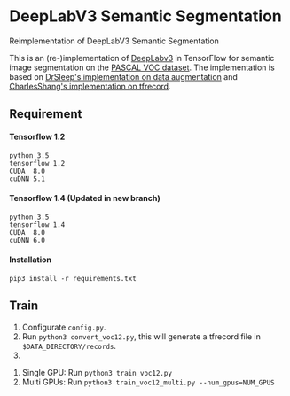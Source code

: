 # DeepLabV3 Semantic Segmentation
Reimplementation of DeepLabV3 Semantic Segmentation

This is an (re-)implementation of [DeepLabv3](https://arxiv.org/abs/1706.05587) in TensorFlow for semantic image segmentation on the [PASCAL VOC dataset](http://host.robots.ox.ac.uk/pascal/VOC/). The implementation is based on [DrSleep's implementation on data augmentation](https://github.com/DrSleep/tensorflow-deeplab-resnet) and [CharlesShang's implementation on tfrecord](https://github.com/CharlesShang/FastMaskRCNN).
## Requirement
#### Tensorflow 1.2
```
python 3.5
tensorflow 1.2
CUDA  8.0
cuDNN 5.1
```
#### Tensorflow 1.4 (Updated in new branch)
```
python 3.5
tensorflow 1.4
CUDA  8.0
cuDNN 6.0
```

#### Installation
```
pip3 install -r requirements.txt
```

## Train
1. Configurate `config.py`.
2. Run `python3 convert_voc12.py`, this will generate a tfrecord file in `$DATA_DIRECTORY/records`.
3. 
1) Single GPU: Run `python3 train_voc12.py`
2) Multi GPUs: Run `python3 train_voc12_multi.py --num_gpus=NUM_GPUS`

